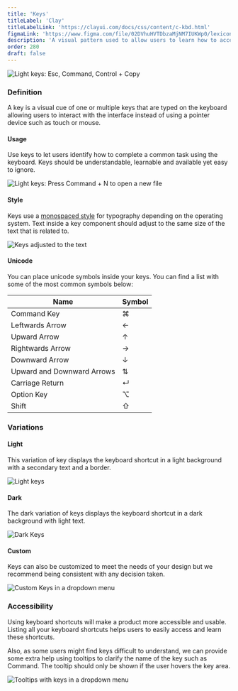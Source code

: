 ```yaml
---
title: 'Keys'
titleLabel: 'Clay'
titleLabelLink: 'https://clayui.com/docs/css/content/c-kbd.html'
figmaLink: 'https://www.figma.com/file/02DVhuHVTDbzaMjNM7IUKWp0/lexicon?node-id=3668%3A20755'
description: 'A visual pattern used to allow users to learn how to access actions via keyboard.'
order: 280
draft: false
---
```


![Light keys: Esc, Command, Control + Copy](/images/lexicon/LightKeys.png)

### Definition

A key is a visual cue of one or multiple keys that are typed on the keyboard allowing users to interact with the interface instead of using a pointer device such as touch or mouse.

#### Usage

Use keys to let users identify how to complete a common task using the keyboard. Keys should be understandable, learnable and available yet easy to ignore.

![Light keys: Press Command + N to open a new file](/images/lexicon/LightKeySentence.png)


#### Style

Keys use a [monospaced style](../../foundations/typography/#monospaced) for typography depending on the operating system. Text inside a key component should adjust to the same size of the text that is related to.

![Keys adjusted to the text](/images/lexicon/KeysSize.png)

#### Unicode
You can place unicode symbols inside your keys. You can find a list with some of the most common symbols below:

| Name                       | Symbol   |
| -------------------------- | -------- |
| Command Key                | ⌘        |
| Leftwards Arrow            | ←        |
| Upward Arrow               | ↑        |
| Rightwards Arrow           | →        |
| Downward Arrow             | ↓        |
| Upward and Downward Arrows | ⇅        |
| Carriage Return            | ↵        |
| Option Key                 | ⌥        |
| Shift                      | ⇧        |

### Variations

#### Light

This variation of key displays the keyboard shortcut in a light background with a secondary text and a border.

![Light keys](/images/lexicon/LightKeySentence.png)

#### Dark

The dark variation of keys displays the keyboard shortcut in a dark background with light text.

![Dark Keys](/images/lexicon/DarkKeys.png)

#### Custom

Keys can also be customized to meet the needs of your design but we recommend being consistent with any decision taken.

![Custom Keys in a dropdown menu](/images/lexicon/CustomKeys.png)

### Accessibility

Using keyboard shortcuts will make a product more accessible and usable. Listing all your keyboard shortcuts helps users to easily access and learn these shortcuts.

Also, as some users might find keys difficult to understand, we can provide some extra help using tooltips to clarify the name of the key such as Command. The tooltip should only be shown if the user hovers the key area.

![Tooltips with keys in a dropdown menu](/images/lexicon/TooltipKeys.png)